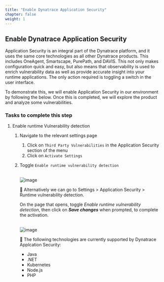 ```yaml
---
title: "Enable Dynatrace Application Security"
chapter: false
weight: 1
---
```

## Enable Dynatrace Application Security

Application Security is an integral part of the Dynatrace platform, and it uses the same core technologies as all other Dynatrace products. This includes OneAgent, Smartscape, PurePath, and DAVIS. This not only makes configuration quick and easy, but also means that observability is used to enrich vulnerability data as well as provide accurate insight into your runtime applications. The only action required is toggling a switch in the user interface. 

To demonstrate this, we will enable Application Security in our environment by following the below. Once this is completed, we will explore the product and analyze some vulnerabilities. 

### Tasks to complete this step

1. Enable runtime Vulnerability detection
    1. Navigate to the relevant settings page
         1. Click on `Third Party Vulnerabilities` in the Application Security section of the menu
        2. Click on `Activate Settings`
    2. Toggle `Enable runtime vulnerability detection` 

        <br>![image](/images/aws-lab10-appsec_1-1-enable-appsec-1.png)<br>

        <aside class="positive"> 

        📓 Alternatively we can go to Settings > Application Security > Runtime vulnerability detection.<br>

        On the page that opens, toggle *Enable runtime vulnerability detection*, then click on ***Save changes*** when prompted, to complete the activation. 

        <br>![image](/images/aws-lab10-appsec_1-2-enable-appsec-2.png)<br>

        </aside>

        

        <aside class="positive"> 

        📓 The following technologies are currently supported by Dynatrace Applcation Security:
        -  Java
        -  .NET
        - Kubernetes
        - Node.js
        - PHP

        </aside>


